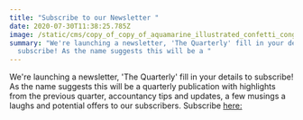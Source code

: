 ```yaml
---
title: "Subscribe to our Newsletter "
date: 2020-07-30T11:38:25.785Z
image: /static/cms/copy_of_copy_of_aquamarine_illustrated_confetti_congratulations_email_header.png
summary: "We're launching a newsletter, 'The Quarterly' fill in your details to
  subscribe! As the name suggests this will be a "
---
```

We're launching a newsletter, 'The Quarterly' fill in your details to subscribe! As the name suggests this will be a quarterly publication with highlights from the previous quarter, accountancy tips and updates, a few musings a laughs and potential offers to our subscribers. Subscribe [here:](https://share.hsforms.com/1gvDYXJ6TSvept1DVpcTwFA4rszs)